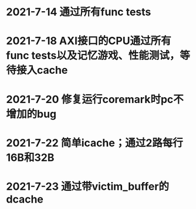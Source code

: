 # 2021-7-14 通过所有func tests
# 2021-7-18 AXI接口的CPU通过所有func tests以及记忆游戏、性能测试，等待接入cache
# 2021-7-20 修复运行coremark时pc不增加的bug
# 2021-7-22 简单icache；通过2路每行16B和32B
# 2021-7-23 通过带victim_buffer的dcache
